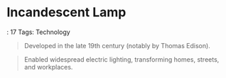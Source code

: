 # Incandescent Lamp

: 17
Tags: Technology

> Developed in the late 19th century (notably by Thomas Edison).
> 

> Enabled widespread electric lighting, transforming homes, streets, and workplaces.
>